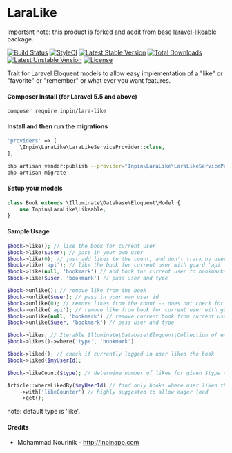LaraLike
============
Importsnt note: this product is forked and aedit from base [laravel-likeable](https://github.com/rtconner/laravel-likeable) package.

[![Build Status](https://travis-ci.org/inpin/lara-like.svg?branch=master)](https://travis-ci.org/inpin/lara-like)
[![StyleCI](https://styleci.io/repos/107395044/shield?branch=master)](https://styleci.io/repos/107395044)
[![Latest Stable Version](https://poser.pugx.org/inpin/lara-like/v/stable)](https://packagist.org/packages/inpin/lara-like)
[![Total Downloads](https://poser.pugx.org/inpin/lara-like/downloads)](https://packagist.org/packages/inpin/lara-like)
[![Latest Unstable Version](https://poser.pugx.org/inpin/lara-like/v/unstable)](https://packagist.org/packages/inpin/lara-like)
[![License](https://poser.pugx.org/inpin/lara-like/license)](https://packagist.org/packages/inpin/lara-like)

Trait for Laravel Eloquent models to allow easy implementation of a "like" or "favorite" or "remember" or what ever you want features.

#### Composer Install (for Laravel 5.5 and above)

	composer require inpin/lara-like

#### Install and then run the migrations

```php
'providers' => [
    \Inpin\LaraLike\LaraLikeServiceProvider::class,
],
```

```bash
php artisan vendor:publish --provider="Inpin\LaraLike\LaraLikeServiceProvider" --tag=migrations
php artisan migrate
```

#### Setup your models

```php
class Book extends \Illuminate\Database\Eloquent\Model {
    use Inpin\LaraLike\Likeable;
}
```

#### Sample Usage

```php
$book->like(); // like the book for current user
$book->like($user); // pass in your own user
$book->like(0); // just add likes to the count, and don't track by user
$book->like('api'); // like the book for current user with guard 'api'
$book->like(null, 'bookmark') // add book for current user to bookmarks
$book->like($user, 'bookmark') // pass user and type

$book->unlike(); // remove like from the book
$book->unlike($user); // pass in your own user id
$book->unlike(0); // remove likes from the count -- does not check for user
$book->unlike('api'); // remove like from book for current user with guard 'api'
$book->unlike(null, 'bookmark') // remove current book from current user bookmarks
$book->unlike($user, 'bookmark') // pass user and type

$book->likes; // Iterable Illuminate\Database\Eloquent\Collection of existing likes 
$book->likes()->where('type', 'bookmark')

$book->liked(); // check if currently logged in user liked the book
$book->liked($myUserId);

$book->likeCount($type); // determine number of likes for given $type (default type is 'like')

Article::whereLikedBy($myUserId) // find only books where user liked them
	->with('likeCounter') // highly suggested to allow eager load
	->get();
```
note: default type is 'like'.

#### Credits

 - Mohammad Nourinik - http://inpinapp.com
